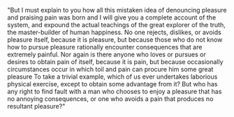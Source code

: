 "But I must explain to you how all this mistaken idea of denouncing pleasure and praising pain
was born and I will give you a complete account of the system, and expound the actual teachings
of the great explorer of the truth, the master-builder of human happiness. No one rejects, dislikes,
or avoids pleasure itself, because it is pleasure, but because those who do not know how to
pursue pleasure rationally encounter consequences that are extremely painful. Nor again is there
anyone who loves or pursues or desires to obtain pain of itself, because it is pain,
but because occasionally circumstances occur in which toil and pain can procure him some great pleasure
To take a trivial example, which of us ever undertakes laborious physical exercise,
except to obtain some advantage from it? But who has any right to find fault with a man
who chooses to enjoy a pleasure that has no annoying consequences, or one who avoids a pain that
produces no resultant pleasure?"